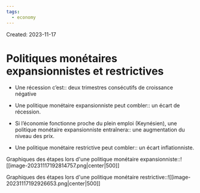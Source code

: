 ```yaml
---
tags:
  - economy
---
```

Created: 2023-11-17

# Politiques monétaires expansionnistes et restrictives
- Une récession c’est:: deux trimestres consécutifs de croissance négative
<!--SR:!2024-06-06,69,190-->
- Une politique monétaire expansionniste peut combler:: un écart de récession.
<!--SR:!2024-06-16,127,250-->
- Si l’économie fonctionne proche du plein emploi (Keynésien), une politique monétaire expansionniste entraînera:: une augmentation du niveau des prix.
<!--SR:!2024-08-06,159,250-->
- Une politique monétaire restrictive peut combler:: un écart inflationniste.
<!--SR:!2024-05-09,104,250-->

Graphiques des étapes lors d'une politique monétaire expansionniste::![[image-20231117192814757.png|center|500]]
<!--SR:!2024-05-19,103,230-->
Graphiques des étapes lors d'une politique monétaire restrictive::![[image-20231117192926653.png|center|500]]
<!--SR:!2024-07-08,142,250-->





